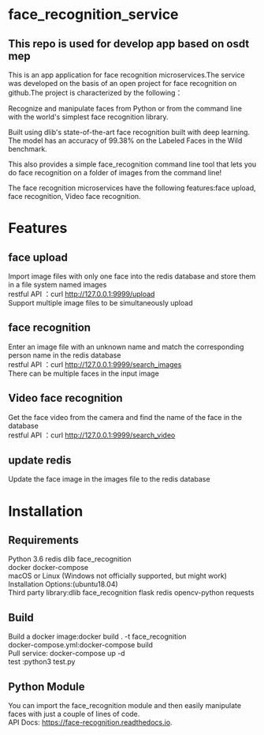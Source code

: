 
face_recognition_service
===
This repo is used for develop app based on osdt mep
-----
This is an app application for face recognition microservices.The service was developed
on the basis of an open project for face recognition on github.The project is characterized
by the following：

Recognize and manipulate faces from Python or from the command line with the world's simplest face recognition library.

Built using dlib's state-of-the-art face recognition built with deep learning. The model has an accuracy of 99.38% on
the Labeled Faces in the Wild benchmark.

This also provides a simple face_recognition command line tool that lets you do face recognition on a folder of images
from the command line!

The face recognition microservices have the following features:face upload, face recognition, Video face recognition.

Features
===
face upload
------
Import image files with only one face into the redis database and store them in a file system named images<br>
restful API ：curl http://127.0.0.1:9999/upload<br>
Support multiple image files to be simultaneously upload

face recognition
------
Enter an image file with an unknown name and match the corresponding person name in the redis database<br>
restful API ：curl http://127.0.0.1:9999/search_images<br>
There can be multiple faces in the input image

Video face recognition
--------
Get the face video from the camera and find the name of the face in the database<br>
restful API ：curl http://127.0.0.1:9999/search_video

update redis
------
Update the face image in the images file to the redis database

Installation
===
Requirements
-----
Python 3.6  redis dlib face_recognition<br>
docker docker-compose<br>
macOS or Linux (Windows not officially supported, but might work)<br>
Installation Options:(ubuntu18.04)<br>
Third party library:dlib face_recognition flask redis opencv-python requests 

Build
-----
Build a docker image:docker build . -t face_recognition<br>
docker-compose.yml:docker-compose build<br>
Pull service: docker-compose up -d<br>
test :python3 test.py

Python Module
----
You can import the face_recognition module and then easily manipulate faces with just a couple of lines of code.<br>
API Docs: https://face-recognition.readthedocs.io.


